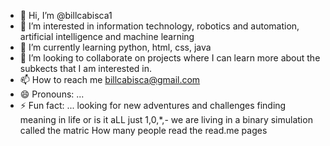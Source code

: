 - 👋 Hi, I’m @billcabisca1
- 👀 I’m interested in information technology, robotics and automation, artificial intelligence and machine learning
- 🌱 I’m currently learning python, html, css, java
- 💞️ I’m looking to collaborate on projects where I can learn more about the subkects that I am interested in.
- 📫 How to reach me billcabisca@gmail.com
- 😄 Pronouns: ...
- ⚡ Fun fact: ...
looking for new adventures and challenges
finding meaning in life or is it aLL just 1,0,*,- we are living in a binary simulation called the matric
How many people read the read.me pages

<!---
billcabisca1/billcabisca1 is a ✨ special ✨ repository because its `README.md` (this file) appears on your GitHub profile.
You can click the Preview link to take a look at your changes.
--->
